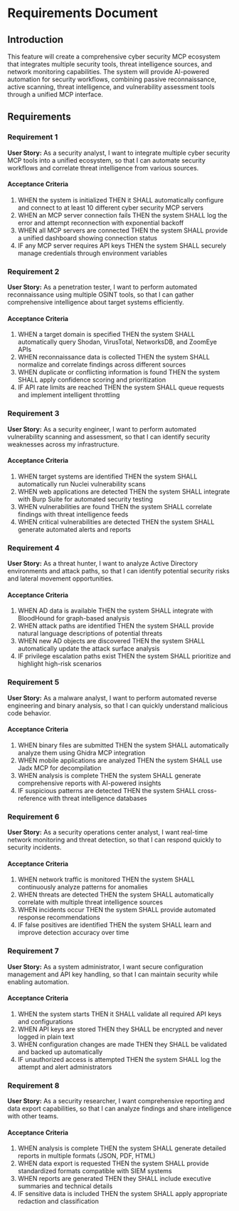 # Requirements Document

## Introduction

This feature will create a comprehensive cyber security MCP ecosystem that integrates multiple security tools, threat intelligence sources, and network monitoring capabilities. The system will provide AI-powered automation for security workflows, combining passive reconnaissance, active scanning, threat intelligence, and vulnerability assessment tools through a unified MCP interface.

## Requirements

### Requirement 1

**User Story:** As a security analyst, I want to integrate multiple cyber security MCP tools into a unified ecosystem, so that I can automate security workflows and correlate threat intelligence from various sources.

#### Acceptance Criteria

1. WHEN the system is initialized THEN it SHALL automatically configure and connect to at least 10 different cyber security MCP servers
2. WHEN an MCP server connection fails THEN the system SHALL log the error and attempt reconnection with exponential backoff
3. WHEN all MCP servers are connected THEN the system SHALL provide a unified dashboard showing connection status
4. IF any MCP server requires API keys THEN the system SHALL securely manage credentials through environment variables

### Requirement 2

**User Story:** As a penetration tester, I want to perform automated reconnaissance using multiple OSINT tools, so that I can gather comprehensive intelligence about target systems efficiently.

#### Acceptance Criteria

1. WHEN a target domain is specified THEN the system SHALL automatically query Shodan, VirusTotal, NetworksDB, and ZoomEye APIs
2. WHEN reconnaissance data is collected THEN the system SHALL normalize and correlate findings across different sources
3. WHEN duplicate or conflicting information is found THEN the system SHALL apply confidence scoring and prioritization
4. IF API rate limits are reached THEN the system SHALL queue requests and implement intelligent throttling

### Requirement 3

**User Story:** As a security engineer, I want to perform automated vulnerability scanning and assessment, so that I can identify security weaknesses across my infrastructure.

#### Acceptance Criteria

1. WHEN target systems are identified THEN the system SHALL automatically run Nuclei vulnerability scans
2. WHEN web applications are detected THEN the system SHALL integrate with Burp Suite for automated security testing
3. WHEN vulnerabilities are found THEN the system SHALL correlate findings with threat intelligence feeds
4. WHEN critical vulnerabilities are detected THEN the system SHALL generate automated alerts and reports

### Requirement 4

**User Story:** As a threat hunter, I want to analyze Active Directory environments and attack paths, so that I can identify potential security risks and lateral movement opportunities.

#### Acceptance Criteria

1. WHEN AD data is available THEN the system SHALL integrate with BloodHound for graph-based analysis
2. WHEN attack paths are identified THEN the system SHALL provide natural language descriptions of potential threats
3. WHEN new AD objects are discovered THEN the system SHALL automatically update the attack surface analysis
4. IF privilege escalation paths exist THEN the system SHALL prioritize and highlight high-risk scenarios

### Requirement 5

**User Story:** As a malware analyst, I want to perform automated reverse engineering and binary analysis, so that I can quickly understand malicious code behavior.

#### Acceptance Criteria

1. WHEN binary files are submitted THEN the system SHALL automatically analyze them using Ghidra MCP integration
2. WHEN mobile applications are analyzed THEN the system SHALL use Jadx MCP for decompilation
3. WHEN analysis is complete THEN the system SHALL generate comprehensive reports with AI-powered insights
4. IF suspicious patterns are detected THEN the system SHALL cross-reference with threat intelligence databases

### Requirement 6

**User Story:** As a security operations center analyst, I want real-time network monitoring and threat detection, so that I can respond quickly to security incidents.

#### Acceptance Criteria

1. WHEN network traffic is monitored THEN the system SHALL continuously analyze patterns for anomalies
2. WHEN threats are detected THEN the system SHALL automatically correlate with multiple threat intelligence sources
3. WHEN incidents occur THEN the system SHALL provide automated response recommendations
4. IF false positives are identified THEN the system SHALL learn and improve detection accuracy over time

### Requirement 7

**User Story:** As a system administrator, I want secure configuration management and API key handling, so that I can maintain security while enabling automation.

#### Acceptance Criteria

1. WHEN the system starts THEN it SHALL validate all required API keys and configurations
2. WHEN API keys are stored THEN they SHALL be encrypted and never logged in plain text
3. WHEN configuration changes are made THEN they SHALL be validated and backed up automatically
4. IF unauthorized access is attempted THEN the system SHALL log the attempt and alert administrators

### Requirement 8

**User Story:** As a security researcher, I want comprehensive reporting and data export capabilities, so that I can analyze findings and share intelligence with other teams.

#### Acceptance Criteria

1. WHEN analysis is complete THEN the system SHALL generate detailed reports in multiple formats (JSON, PDF, HTML)
2. WHEN data export is requested THEN the system SHALL provide standardized formats compatible with SIEM systems
3. WHEN reports are generated THEN they SHALL include executive summaries and technical details
4. IF sensitive data is included THEN the system SHALL apply appropriate redaction and classification